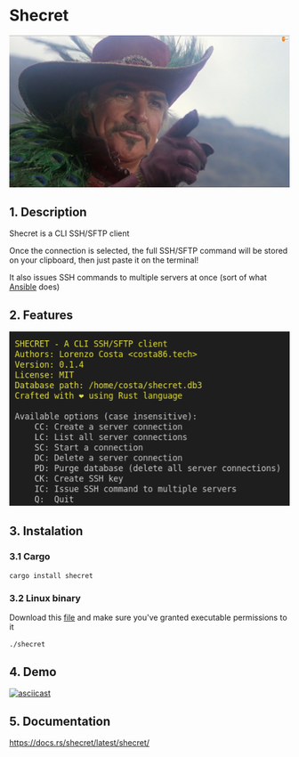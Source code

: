 # Shecret

![](./images/sean.jpg)

## 1. Description

Shecret is a CLI SSH/SFTP client


Once the connection is selected, the full SSH/SFTP command will be stored on your clipboard, then just paste it on the terminal! 

It also issues SSH commands to multiple servers at once (sort of what [Ansible](https://www.ansible.com/) does)

## 2. Features

![](./images/main.png)


## 3. Instalation
### 3.1 Cargo

    cargo install shecret

### 3.2 Linux binary
Download this [file](https://github.com/costa86/shecret/blob/master/shecret) and make sure you've granted executable permissions to it

    ./shecret

## 4. Demo

[![asciicast](https://asciinema.org/a/gWB0W7h4BER9Raaq4DzpNEsYk.svg)](https://asciinema.org/a/gWB0W7h4BER9Raaq4DzpNEsYk)

## 5. Documentation

https://docs.rs/shecret/latest/shecret/